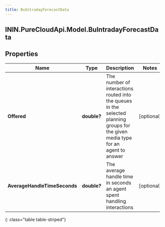 ```yaml
---
title: BuIntradayForecastData
---
```

## ININ.PureCloudApi.Model.BuIntradayForecastData

## Properties

|Name | Type | Description | Notes|
|------------ | ------------- | ------------- | -------------|
| **Offered** | **double?** | The number of interactions routed into the queues in the selected planning groups for the given media type for an agent to answer | [optional] |
| **AverageHandleTimeSeconds** | **double?** | The average handle time in seconds an agent spent handling interactions | [optional] |
{: class="table table-striped"}


